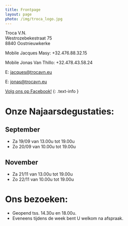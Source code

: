 ```yaml
---
title: Frontpage 
layout: page
photo: /img/troca_logo.jpg
---
```

Troca V.N.  
Westrozebekestraat 75  
8840 Oostnieuwkerke

Mobile Jacques Masy: +32.476.88.32.15
 
Mobile Jonas Van Thillo: +32.478.43.58.24
 
E: jacques@trocavn.eu

E: jonas@trocavn.eu

[Volg ons op Facebook!](http://www.facebook.be/TrocaVinsNaturels)
{: .text-info }

Onze Najaarsdegustaties:
========================
September
---------
* Za 19/09 van 13.00u tot 19.00u
* Zo 20/09 van 10.00u tot 19.00u

November
--------
* Za 21/11 van 13.00u tot 19.00u
* Zo 22/11 van 10.00u tot 19.00u


Ons bezoeken:
============  
* Geopend tss. 14.30u en 18.00u.
* Eveneens tijdens de week bent U welkom na afspraak.







